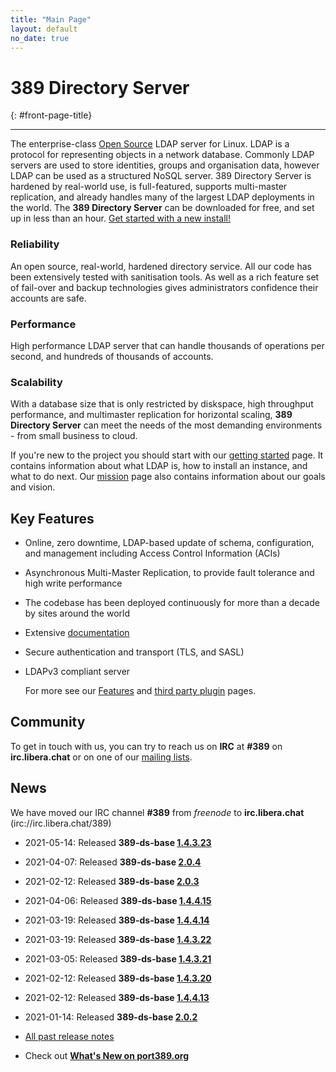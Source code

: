 ```yaml
---
title: "Main Page"
layout: default
no_date: true
---
```


# 389 Directory Server
{: #front-page-title}

---

The enterprise-class [Open Source](docs/389ds/FAQ/licensing.html) LDAP server for Linux. LDAP is a
protocol for representing objects in a network database. Commonly LDAP servers are used to store
identities, groups and organisation data, however LDAP can be used as a structured NoSQL server.
389 Directory Server is hardened by real-world use, is full-featured, supports multi-master
replication, and already handles many of the largest LDAP deployments in the world.
The **389 Directory Server** can be downloaded for free, and set up in less than an hour.
[Get started with a new install!](/docs/389ds/howto/quickstart.html)


<div id="front-page-columns" class="container-fluid">
  <div class="row">
    <div class="col-xs-12 col-md-4">
      <h3 class="front-page-column-title">
        Reliability
      </h3>
      <p class="front-page-column-text">
        An open source, real-world, hardened directory service. All our code has been extensively tested with sanitisation tools. As well as a rich feature set of fail-over and backup technologies gives administrators confidence their accounts are safe.
      </p>
    </div>
    <div class="col-xs-12 col-md-4">
      <h3 class="front-page-column-title">
        Performance
      </h3>
      <p class="front-page-column-text">
        High performance LDAP server that can handle thousands of operations per second, and hundreds of thousands of accounts.
       </p>
    </div>
    <div class="col-xs-12 col-md-4">
      <h3 class="front-page-column-title">
        Scalability
      </h3>
      <p class="front-page-column-text">
        With a database size that is only restricted by diskspace, high throughput performance, and multimaster replication for horizontal scaling, <strong>389 Directory Server</strong> can meet the needs of the most demanding environments - from small business to cloud.
      </p>
    </div>
  </div>
</div>

If you're new to the project you should start with our [getting started](docs/389ds/howto/quickstart.html) page. It contains information about what LDAP is, how to install an instance, and what to do next. Our [mission](docs/389ds/FAQ/mission.html) page also contains information about our goals and vision.

## Key Features

-   Online, zero downtime, LDAP-based update of schema, configuration, and management including Access Control Information (ACIs)
-   Asynchronous Multi-Master Replication, to provide fault tolerance and high write performance
-   The codebase has been deployed continuously for more than a decade by sites around the world
-   Extensive [documentation](https://access.redhat.com/documentation/en-us/red_hat_directory_server/11/)
-   Secure authentication and transport (TLS, and SASL)
-   LDAPv3 compliant server

    For more see our [Features](docs/389ds/FAQ/features.html) and [third party plugin](docs/389ds/third-party.html) pages.

## Community

To get in touch with us, you can try to reach us on **IRC** at **\#389** on **irc.libera.chat** or on one of our [mailing lists](docs/389ds/mailing-lists.html).



## News

We have moved our IRC channel **\#389** from *freenode* to **irc.libera.chat** (irc://irc.libera.chat/389)
<br>

<!-- Try to keep this list under 10 releases  -->
- 2021-05-14: Released **389-ds-base [1.4.3.23](docs/389ds/releases/release-1-4-3-23.html)**
- 2021-04-07: Released **389-ds-base [2.0.4](docs/389ds/releases/release-2-0-4.html)**
- 2021-02-12: Released **389-ds-base [2.0.3](docs/389ds/releases/release-2-0-3.html)**
- 2021-04-06: Released **389-ds-base [1.4.4.15](docs/389ds/releases/release-1-4-4-15.html)**
- 2021-03-19: Released **389-ds-base [1.4.4.14](docs/389ds/releases/release-1-4-4-14.html)**
- 2021-03-19: Released **389-ds-base [1.4.3.22](docs/389ds/releases/release-1-4-3-22.html)**
- 2021-03-05: Released **389-ds-base [1.4.3.21](docs/389ds/releases/release-1-4-3-21.html)**
- 2021-02-12: Released **389-ds-base [1.4.3.20](docs/389ds/releases/release-1-4-3-20.html)**
- 2021-02-12: Released **389-ds-base [1.4.4.13](docs/389ds/releases/release-1-4-4-13.html)**
- 2021-01-14: Released **389-ds-base [2.0.2](docs/389ds/releases/release-2-0-2.html)**


- [All past release notes](docs/389ds/releases/release-notes.html)

- Check out **[What's New on port389.org](whats_new.html)**


<br>
